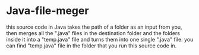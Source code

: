 # Java-file-meger  
this source code in Java takes the path of a folder as an input from you,
then merges all the ".java" files in the destination folder and the folders inside it
into a "temp.java" file and turns them into one single ".java" file.
you can find "temp.java" file in the folder that you run this source code in.
